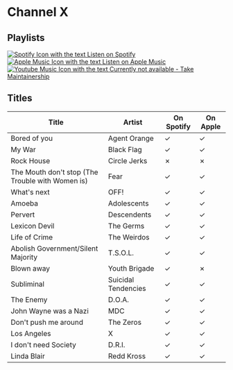 # Channel X

## Playlists

[![Spotify Icon with the text Listen on Spotify](https://img.shields.io/badge/listen_on-spotify-1ed760?style=for-the-badge&logo=spotify&logoColor=1ed760 "Listen on Spotify")](https://open.spotify.com/playlist/6G27UIfTZjfN9sNpln03op)  
[![Apple Music Icon with the text Listen on Apple Music](https://img.shields.io/badge/listen_on-apple_music-fa243c?style=for-the-badge&logo=applemusic&logoColor=fa243c "Listen on Apple Music")](https://itunes.apple.com/de/playlist/pl.82958bdc763d4a7898a74b5cfc14afbe)  
[![Youtube Music Icon with the text Currently not available - Take Maintainership](https://img.shields.io/badge/Youtube_Music_--_Currently_not_available-Take_Maintainership-inactive?style=for-the-badge&logo=youtubemusic&logoColor=fffff&labelColor=222222 "Youtube Music - Currently not available - Take Maintainership")](https://github.com/MarauderXtreme/video-game-radiostation-playlists/fork)

## Titles

| Title                                            | Artist              | On Spotify | On Apple |
| ------------------------------------------------ | ------------------- | ---------- | -------- |
| Bored of you                                     | Agent Orange        | ✓          | ✓        |
| My War                                           | Black Flag          | ✓          | ✓        |
| Rock House                                       | Circle Jerks        | ✗          | ✗        |
| The Mouth don't stop (The Trouble with Women is) | Fear                | ✓          | ✓        |
| What's next                                      | OFF!                | ✓          | ✓        |
| Amoeba                                           | Adolescents         | ✓          | ✓        |
| Pervert                                          | Descendents         | ✓          | ✓        |
| Lexicon Devil                                    | The Germs           | ✓          | ✓        |
| Life of Crime                                    | The Weirdos         | ✓          | ✓        |
| Abolish Government/Silent Majority               | T.S.O.L.            | ✓          | ✓        |
| Blown away                                       | Youth Brigade       | ✓          | ✗        |
| Subliminal                                       | Suicidal Tendencies | ✓          | ✓        |
| The Enemy                                        | D.O.A.              | ✓          | ✓        |
| John Wayne was a Nazi                            | MDC                 | ✓          | ✓        |
| Don't push me around                             | The Zeros           | ✓          | ✓        |
| Los Angeles                                      | X                   | ✓          | ✓        |
| I don't need Society                             | D.R.I.              | ✓          | ✓        |
| Linda Blair                                      | Redd Kross          | ✓          | ✓        |
